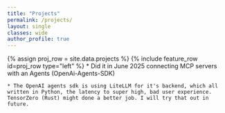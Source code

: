 ```yaml
---
title: "Projects"
permalink: /projects/
layout: single
classes: wide
author_profile: true
---
```

{% assign proj_row = site.data.projects %}
{% include feature_row id=proj_row type="left" %}
    * Did it in June 2025 connecting MCP servers with an Agents (OpenAi-Agents-SDK)

    * The OpenAI agents sdk is using LiteLLM for it's backend, which all written in Python, the latency to super high, bad user experience. TensorZero (Rust) might done a better job. I will try that out in future.

